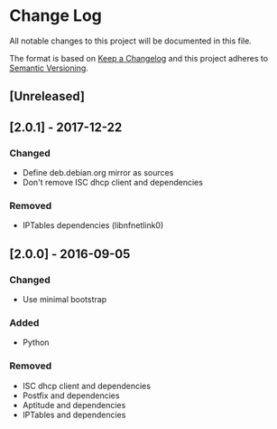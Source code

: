 # Change Log
All notable changes to this project will be documented in this file.

The format is based on [Keep a Changelog](http://keepachangelog.com/)
and this project adheres to [Semantic Versioning](http://semver.org/).

## [Unreleased]

## [2.0.1] - 2017-12-22
### Changed
- Define deb.debian.org mirror as sources
- Don't remove ISC dhcp client and dependencies

### Removed
- IPTables dependencies (libnfnetlink0)

## [2.0.0] - 2016-09-05
### Changed
- Use minimal bootstrap

### Added
- Python

### Removed
- ISC dhcp client and dependencies
- Postfix and dependencies
- Aptitude and dependencies
- IPTables and dependencies
